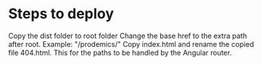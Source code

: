 # Steps to deploy
Copy the dist folder to root folder
Change the base href to the extra path after root. Example: "/prodemics/"
Copy index.html and rename the copied file 404.html. This for the paths to be handled by the Angular router.